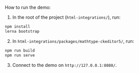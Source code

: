 How to run the demo:

1. In the root of the project (`html-integrations/`), run:

```sh
npm install
lerna bootstrap
```

2. In `html-integrations/packages/mathtype-ckeditor5/`, run:

```sh
npm run build
npm run serve
```

3. Connect to the demo on `http://127.0.0.1:8080/`.